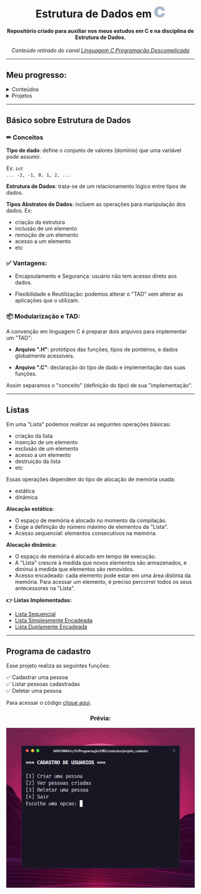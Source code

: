 <div align="center">
  <h1>Estrutura de Dados em <img src="https://raw.githubusercontent.com/devicons/devicon/master/icons/c/c-original.svg"  alt="c" height=30/></h1>
  
  #### Repositório criado para auxiliar nos meus estudos em C e na disciplina de Estrutura de Dados.
  *Conteúdo retirado do canal [Linguagem C Programação Descomplicada](https://www.youtube.com/channel/UCUc6UwvpQfOLDE7e52-OCMw)*
</div>

<hr>

## Meu progresso:
<details>
  <summary>
    Conteúdos
  </summary>
  
### Básico
- [x] Tipos de dados
- [x] Modularização
- [x] Passagem de valores (por valor e por referência)
- [x] Alocação dinânima de memória

### Tipos Abstratos de Dados (TAD):
- [x] Lista Sequencial
- [x] Lista Simplesmente Encadeada
- [x] Lista Duplamente Encadeada
- [ ] Lista Encadeada Circular
- [ ] Pilhas
- [ ] Filas

### Árvores:
- [ ] Conceitos básicos
- [ ] Implementação de árvores binárias
- [ ] Percurso
- [ ] Matriz esparsa

#### Classificação e pesquisa de dados:
- [ ] Bubble
- [ ] Inserção
- [ ] Seleção
- [ ] Shell
- [ ] Quick
- [ ] Busca linear
- [ ] Pesquisa binária
- [ ] Árvore binária de busca

</details>

<details>
  <summary>
    Projetos
  </summary>

- [Programa de cadastro](#programa-de-cadastro)
</details>

<hr>

## Básico sobre Estrutura de Dados
### ✏ Conceitos
**Tipo de dado**: define o conjunto de valores (domínio) que uma variável pode assumir.

Ex: `int`<br/>
`
... -2, -1, 0, 1, 2, ...
`

**Estrutura de Dados**: trata-se de um relacionamento lógico entre tipos de dados.

**Tipos Abstratos de Dados**: incluem as operações para manipulação dos dados.
Ex:
- criação da estrutura
- inclusão de um elemento
- remoção de um elemento
- acesso a um elemento
- etc

### ✅ Vantagens:
- Encapsulamento e Segurança: usuário não tem acesso direto aos dados.

- Flexibilidade e Reutilização: podemos alterar o "TAD" sem alterar as aplicações que o utilizam.

### 📦 Modularização e TAD:
A convenção em linguagem C é preparar dois arquivos para implementar um "TAD":

- **Arquivo ".H"**: protótipos das funções, tipos de ponteiros, e dados globalmente acessíveis.

- **Arquivo ".C"**: declaração do tipo de dado e implementação das suas funções.

Assim separamos o "conceito" (definição do tipo) de sua "implementação".

<hr>

## Listas
Em uma "Lista" podemos realizar as seguintes operações básicas:
- criação da lista
- inserção de um elemento
- exclusão de um elemento
- acesso a um elemento
- destruição da lista
- etc

Essas operações dependem do tipo de alocação de memória usada:
- estática
- dinâmica

**Alocação estática:**
- O espaço de memória é alocado no momento da compilação.
- Exige a definição do número máximo de elementos da "Lista".
- Acesso sequencial: elementos consecutivos na memória.

**Alocação dinâmica:**
- O espaço de memória é alocado em tempo de execução.
- A "Lista" crescre à medida que novos elementos são armazenados, e diminui à medida que elementos são removidos.
- Acesso encadeado: cada elemento pode estar em uma área distinta da memória. Para acessar um elemento, é preciso percorrer todos os seus antecessores na "Lista".

**👉 Listas Implementadas:**
- [Lista Sequencial](./estrutura_de_dados/ListaSequencial)
- [Lista Simplesmente Encadeada](./estrutura_de_dados/ListaSimpEncad)
- [Lista Duplamente Encadeada](./estrutura_de_dados/ListaDuplaEncad)
<hr>

## Programa de cadastro
Esse projeto realiza as seguintes funções:

:white_check_mark: Cadastrar uma pessoa <br/>
:white_check_mark: Listar pessoas cadastradas<br/>
:white_check_mark: Deletar uma pessoa<br/>

Para acessar o código [clique aqui](./projeto_cadastro/main.c).
<div align="center">
  
  ### Prévia:
  
  <img src="./projeto_cadastro/gif.gif" width=600>
</div>

